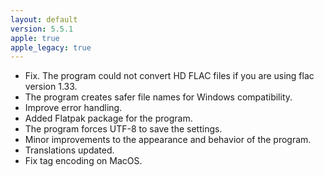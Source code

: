 ```yaml
---
layout: default
version: 5.5.1
apple: true
apple_legacy: true
---
```


* Fix. The program could not convert HD FLAC files if you are using flac version 1.33.
* The program creates safer file names for Windows compatibility.
* Improve error handling.
* Added Flatpak package for the program.
* The program forces UTF-8 to save the settings.
* Minor improvements to the appearance and behavior of the program.
* Translations updated.
* Fix tag encoding on MacOS.
